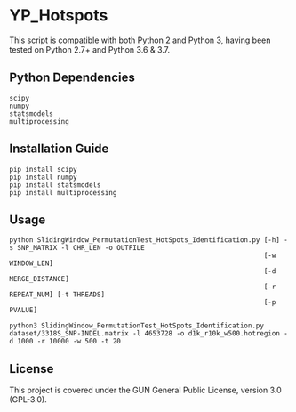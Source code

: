 # YP_Hotspots
This script is compatible with both Python 2 and Python 3, having been tested on Python 2.7+ and Python 3.6 & 3.7. 

## Python Dependencies
```
scipy  
numpy  
statsmodels  
multiprocessing  
```

## Installation Guide
```
pip install scipy  
pip install numpy  
pip install statsmodels  
pip install multiprocessing
```

## Usage
```
python SlidingWindow_PermutationTest_HotSpots_Identification.py [-h] -s SNP_MATRIX -l CHR_LEN -o OUTFILE
                                                                [-w WINDOW_LEN]
                                                                [-d MERGE_DISTANCE]  
                                                                [-r REPEAT_NUM] [-t THREADS]  
                                                                [-p PVALUE]
```

`
python3 SlidingWindow_PermutationTest_HotSpots_Identification.py dataset/3318S_SNP-INDEL.matrix
-l 4653728 -o d1k_r10k_w500.hotregion -d 1000 -r 10000 -w 500 -t 20
`

## License
This project is covered under the GUN General Public License, version 3.0 (GPL-3.0).
